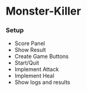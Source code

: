 # Monster-Killer

### Setup
* Score Panel
* Show Result
* Create Game Buttons
* Start/Quit
* Implement Attack
* Implement Heal
* Show logs and results
